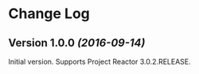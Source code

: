 Change Log
==========

Version 1.0.0 *(2016-09-14)*
----------------------------

Initial version. Supports Project Reactor 3.0.2.RELEASE.
